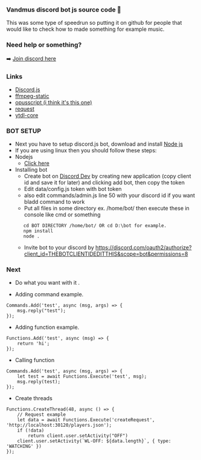 ### Vandmus discord bot js source code 👋
This was some type of speedrun so putting it on github for people that would like to check how to made something for example music.

### Need help or something?

➡️ [Join discord here](https://discord.gg/txsweyv)

### Links
- [Discord.js](https://discord.js.org/)
- [ffmpeg-static](https://github.com/eugeneware/ffmpeg-static)
- [opusscript (i think it's this one)](https://github.com/abalabahaha/opusscript)
- [request](https://github.com/request/request)
- [ytdl-core](https://github.com/fent/node-ytdl-core)

### BOT SETUP
- Next you have to setup discord.js bot, download and install [Node js](https://nodejs.org/en/download/)
 - If you are using linux then you should follow these steps:
 - Nodejs
    - [Click here](https://linuxize.com/post/how-to-install-node-js-on-ubuntu-18.04/)
  - Installing bot
    - Create bot on [Discord Dev](https://discord.com/developers/applications) by creating new application (copy client id and save it for later) and clicking add bot, then copy the token
    - Edit data/config.js token with bot token
    - also edit commands/admin.js line 50 with your discord id if you want bladd command to work
    - Put all files in some directory ex. /home/bot/ then execute these in console like cmd or something
     ```
        cd BOT DIRECTORY /home/bot/ OR cd D:\bot for example.
        npm install
        node .
     ```
    - Invite bot to your discord by https://discord.com/oauth2/authorize?client_id=THEBOTCLIENTIDEDITTHIS&scope=bot&permissions=8

### Next
- Do what you want with it .

- Adding command example.
```
Commands.Add('test', async (msg, args) => {
    msg.reply("test");
});
```

- Adding function example.
```
Functions.Add('test', async (msg) => {
    return 'hi';
});
```

- Calling function 
```
Commands.Add('test', async (msg, args) => {
    let test = await Functions.Execute('test', msg);
    msg.reply(test);
});
```

- Create threads
```
Functions.CreateThread(48, async () => {
    // Request example
    let data = await Functions.Execute('createRequest', 'http://localhost:30120/players.json');
    if (!data)
        return client.user.setActivity("OFF")
    client.user.setActivity(`WL-OFF: ${data.length}`, { type: 'WATCHING' })
});
```